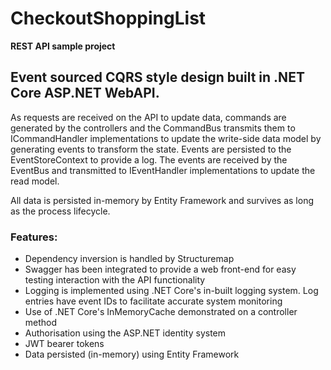 # CheckoutShoppingList
**REST API sample project**

## Event sourced CQRS style design built in .NET Core ASP.NET WebAPI.

As requests are received on the API to update data, commands are generated by the controllers and the CommandBus transmits them to ICommandHandler implementations to update the write-side data model by generating events to transform the state. Events are persisted to the EventStoreContext to provide a log. The events are received by the EventBus and transmitted to IEventHandler implementations to update the read model.

All data is persisted in-memory by Entity Framework and survives as long as the process lifecycle.

### Features:
* Dependency inversion is handled by Structuremap
* Swagger has been integrated to provide a web front-end for easy testing interaction with the API functionality
* Logging is implemented using .NET Core's in-built logging system. Log entries have event IDs to facilitate accurate system monitoring
* Use of .NET Core's InMemoryCache demonstrated on a controller method
* Authorisation using the ASP.NET identity system
* JWT bearer  tokens
* Data persisted (in-memory) using Entity Framework
